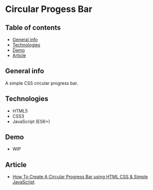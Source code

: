 # Circular Progess Bar

## Table of contents

- [General info](#general-info)
- [Technologies](#technologies)
- [Demo](#demo)
- [Article](#article)

## General info

A simple CSS circular progress bar.

## Technologies

- HTML5
- CSS3
- JavaScript (ES6+)

## Demo

- WIP

## Article

- [How To Create A Circular Progress Bar using HTML CSS & Simple JavaScript](https://www.dottedsquirrel.com/circular-progress-css/)
